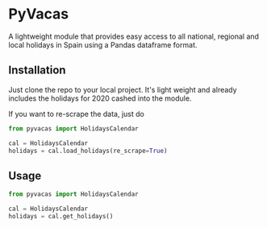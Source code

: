 # PyVacas

A lightweight module that provides easy access to all national, regional and local holidays in Spain using a Pandas dataframe format.

## Installation

Just clone the repo to your local project. It's light weight and already includes the holidays for 2020 cashed into the module.

If you want to re-scrape the data, just do

```python
from pyvacas import HolidaysCalendar

cal = HolidaysCalendar
holidays = cal.load_holidays(re_scrape=True)
```


## Usage

```python
from pyvacas import HolidaysCalendar

cal = HolidaysCalendar
holidays = cal.get_holidays()
```
